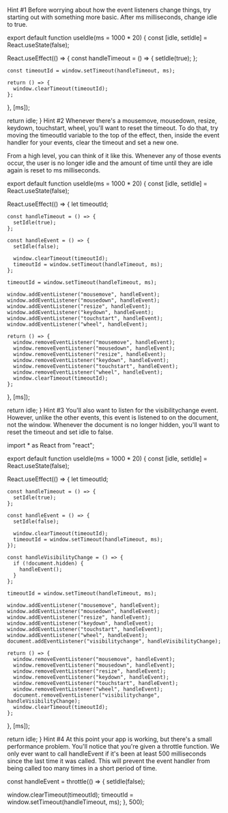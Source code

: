 Hint #1
Before worrying about how the event listeners change things, try starting out with something more basic. After ms milliseconds, change idle to true.

export default function useIdle(ms = 1000 * 20) {
  const [idle, setIdle] = React.useState(false);

  React.useEffect(() => {
    const handleTimeout = () => {
      setIdle(true);
    };

    const timeoutId = window.setTimeout(handleTimeout, ms);

    return () => {
      window.clearTimeout(timeoutId);
    };
  }, [ms]);

  return idle;
}
Hint #2
Whenever there's a mousemove, mousedown, resize, keydown, touchstart, wheel, you'll want to reset the timeout. To do that, try moving the timeoutId variable to the top of the effect, then, inside the event handler for your events, clear the timeout and set a new one.

From a high level, you can think of it like this. Whenever any of those events occur, the user is no longer idle and the amount of time until they are idle again is reset to ms milliseconds.

export default function useIdle(ms = 1000 * 20) {
  const [idle, setIdle] = React.useState(false);

  React.useEffect(() => {
    let timeoutId;

    const handleTimeout = () => {
      setIdle(true);
    };

    const handleEvent = () => {
      setIdle(false);

      window.clearTimeout(timeoutId);
      timeoutId = window.setTimeout(handleTimeout, ms);
    };

    timeoutId = window.setTimeout(handleTimeout, ms);

    window.addEventListener("mousemove", handleEvent);
    window.addEventListener("mousedown", handleEvent);
    window.addEventListener("resize", handleEvent);
    window.addEventListener("keydown", handleEvent);
    window.addEventListener("touchstart", handleEvent);
    window.addEventListener("wheel", handleEvent);

    return () => {
      window.removeEventListener("mousemove", handleEvent);
      window.removeEventListener("mousedown", handleEvent);
      window.removeEventListener("resize", handleEvent);
      window.removeEventListener("keydown", handleEvent);
      window.removeEventListener("touchstart", handleEvent);
      window.removeEventListener("wheel", handleEvent);
      window.clearTimeout(timeoutId);
    };
  }, [ms]);

  return idle;
}
Hint #3
You'll also want to listen for the visibilitychange event. However, unlike the other events, this event is listened to on the document, not the window. Whenever the document is no longer hidden, you'll want to reset the timeout and set idle to false.

import * as React from "react";

export default function useIdle(ms = 1000 * 20) {
  const [idle, setIdle] = React.useState(false);

  React.useEffect(() => {
    let timeoutId;

    const handleTimeout = () => {
      setIdle(true);
    };

    const handleEvent = () => {
      setIdle(false);

      window.clearTimeout(timeoutId);
      timeoutId = window.setTimeout(handleTimeout, ms);
    });

    const handleVisibilityChange = () => {
      if (!document.hidden) {
        handleEvent();
      }
    };

    timeoutId = window.setTimeout(handleTimeout, ms);

    window.addEventListener("mousemove", handleEvent);
    window.addEventListener("mousedown", handleEvent);
    window.addEventListener("resize", handleEvent);
    window.addEventListener("keydown", handleEvent);
    window.addEventListener("touchstart", handleEvent);
    window.addEventListener("wheel", handleEvent);
    document.addEventListener("visibilitychange", handleVisibilityChange);

    return () => {
      window.removeEventListener("mousemove", handleEvent);
      window.removeEventListener("mousedown", handleEvent);
      window.removeEventListener("resize", handleEvent);
      window.removeEventListener("keydown", handleEvent);
      window.removeEventListener("touchstart", handleEvent);
      window.removeEventListener("wheel", handleEvent);
      document.removeEventListener("visibilitychange", handleVisibilityChange);
      window.clearTimeout(timeoutId);
    };
  }, [ms]);

  return idle;
}
Hint #4
At this point your app is working, but there's a small performance problem. You'll notice that you're given a throttle function. We only ever want to call handleEvent if it's been at least 500 milliseconds since the last time it was called. This will prevent the event handler from being called too many times in a short period of time.

const handleEvent = throttle(() => {
  setIdle(false);

  window.clearTimeout(timeoutId);
  timeoutId = window.setTimeout(handleTimeout, ms);
}, 500);